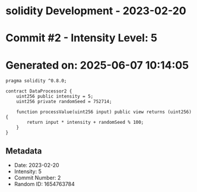 ﻿# solidity Development - 2023-02-20
# Commit #2 - Intensity Level: 5
# Generated on: 2025-06-07 10:14:05
```solidity
pragma solidity ^0.8.0;

contract DataProcessor2 {
    uint256 public intensity = 5;
    uint256 private randomSeed = 752714;

    function processValue(uint256 input) public view returns (uint256) {
        return input * intensity + randomSeed % 100;
    }
}
```
## Metadata
- Date: 2023-02-20
- Intensity: 5
- Commit Number: 2
- Random ID: 1654763784
